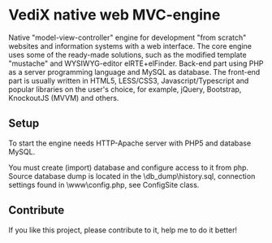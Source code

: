 # VediX native web MVC-engine

Native "model-view-controller" engine for development "from scratch" websites and information systems with a web interface. The core engine uses some of the ready-made solutions, such as the modified template "mustache" and WYSIWYG-editor elRTE+elFinder. Back-end part using PHP as a server programming language and MySQL as database. The front-end part is usually written in HTML5, LESS/CSS3, Javascript/Typescript and popular libraries on the user's choice, for example, jQuery, Bootstrap, KnockoutJS (MVVM) and others.

## Setup
To start the engine needs HTTP-Apache server with PHP5 and database MySQL.

You must create (import) database and configure access to it from php. Source database dump is located in the \db_dump\history.sql, connection settings found in \www\config.php, see ConfigSite class.

## Contribute
If you like this project, please contribute to it, help me to do it better!

